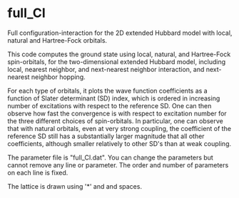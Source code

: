 # full_CI

Full configuration-interaction for the 2D extended Hubbard model with local, natural and Hartree-Fock orbitals.

This code computes the ground state using local, natural, and Hartree-Fock spin-orbitals, for the two-dimensional extended Hubbard model, including local, nearest neighbor, and next-nearest neighbor interaction, and next-nearest neighbor hopping.

For each type of orbitals, it plots the wave function coefficients as a function of Slater determinant (SD) index, which is ordered in increasing number of excitations with respect to the reference SD. One can then observe how fast the convergence is with respect to excitation number for the three different choices of spin-orbitals. In particular, one can observe that with natural orbitals, even at very strong coupling, the coefficient of the reference SD still has a substantially larger magnitude that all other coefficients, although smaller relatively to other SD's than at weak coupling.

The parameter file is "full_CI.dat". You can change the parameters but cannot remove any line or parameter. The order and number of parameters on each line is fixed. 

The lattice is drawn using '*' and and spaces. 
